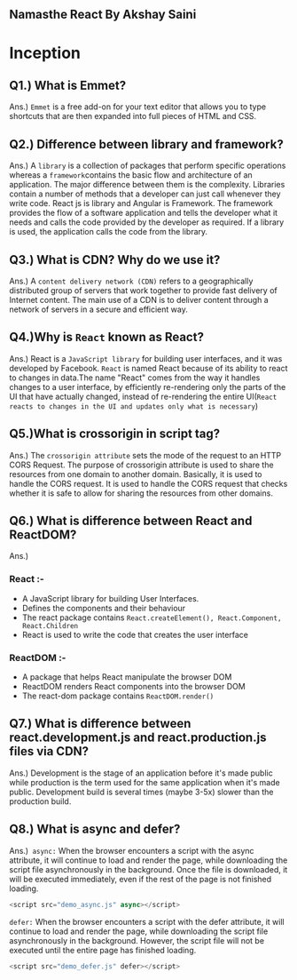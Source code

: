 ## Namasthe React By Akshay Saini

# Inception
## Q1.) What is Emmet?
 Ans.)  `Emmet` is a free add-on for your text editor that allows you to type shortcuts that are then expanded into full pieces of HTML and CSS.
## Q2.) Difference between library and framework?
 Ans.) A `library` is a collection of packages that perform specific operations whereas a `framework`contains the basic flow and architecture of an application. The major difference between them is the complexity. Libraries contain a number of methods that a developer can just call whenever they write code. React js is library and Angular is Framework. The framework provides the flow of a software application and tells the developer what it needs and calls the code provided by the developer as required. If a library is used, the application calls the code from the library.
 ## Q3.) What is CDN? Why do we use it?
 Ans.) A `content delivery network (CDN)` refers to a geographically distributed group of servers that work together to provide fast delivery of Internet content. The main use of a CDN is to deliver content through a network of servers in a secure and efficient way.
 ## Q4.)Why is `React` known as React?
 Ans.) React is a `JavaScript library` for building user interfaces, and it was developed by Facebook. 
 `React` is named React because of its ability to react to changes in data.The name "React" comes from the way it handles changes to a user interface, by efficiently re-rendering only the parts of the UI that have actually changed, instead of re-rendering the entire UI(`React reacts to changes in the UI and updates only what is necessary`)

 ## Q5.)What is crossorigin in script tag?
 Ans.)  The `crossorigin attribute` sets the mode of the request to an HTTP CORS Request. The purpose of crossorigin attribute is used to share the resources from one domain to another domain. Basically, it is used to handle the CORS request. It is used to handle the CORS request that checks whether it is safe to allow for sharing the resources from other domains.

## Q6.) What is difference between React and ReactDOM?
Ans.) 
### React :- 
- A JavaScript library for building User Interfaces.
- Defines the components and their behaviour
- The react package contains `React.createElement(), React.Component, React.Children`
- React is used to write the code that creates the user interface
### ReactDOM :-
- A package that helps React manipulate the browser DOM
- ReactDOM renders React components into the browser DOM
- The react-dom package contains `ReactDOM.render()`
  
## Q7.)  What is difference between react.development.js and react.production.js files via CDN?
Ans.) Development is the stage of an application before it's made public while production is the term used for the same application when it's made public. Development build is several times (maybe 3-5x) slower than the production build.
## Q8.) What is async and defer?
Ans.)` async:` When the browser encounters a script with the async attribute, it will continue to load and render the page, while downloading the script file asynchronously in the background. Once the file is downloaded, it will be executed immediately, even if the rest of the page is not finished loading.
```javaScript
<script src="demo_async.js" async></script>
```
`defer:` When the browser encounters a script with the defer attribute, it will continue to load and render the page, while downloading the script file asynchronously in the background. However, the script file will not be executed until the entire page has finished loading. 
```javaScript
<script src="demo_defer.js" defer></script>
```
